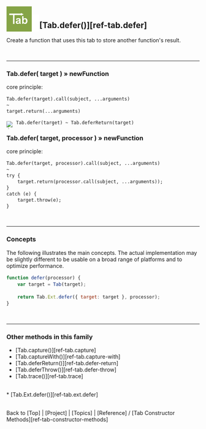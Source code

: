 <a name="top" ></a>

<img src="../img/tab-logo128.png" alt="Tab logo" align="left" style="float:left; margin-top:-22px;" height="66" /><img src="../img/1x1.png" align="left" style="float:left;" height="44" width="20" />
## [Tab.defer()][ref-tab.defer]

Create a function that uses this tab to store another function's result.

<br />

---
### Tab.defer( target ) » newFunction

core principle:

````
Tab.defer(target).call(subject, ...arguments) 
~ 
target.return(...arguments)
````
    
<img class="emoji" title=":bulb:" alt=":bulb:" src="https://github.global.ssl.fastly.net/images/icons/emoji/bulb.png" height="20" width="20" align="left" style="float:left; margin-top:5px;"><img src="../img/1x1.png" align="left" style="float:left;" height="10" width="5" />

````
Tab.defer(target) ~ Tab.deferReturn(target)
````

### Tab.defer( target, processor ) » newFunction

core principle:

````
Tab.defer(target, processor).call(subject, ...arguments)
~
try {
    target.return(processor.call(subject, ...arguments));
}
catch (e) {
    target.throw(e);
}
````

<br />

---
### Concepts

The following illustrates the main concepts.  The actual implementation may be slightly different to be usable on a broad range of platforms and to optimize performance.

````javascript
function defer(processor) {
    var target = Tab(target);

    return Tab.Ext.defer({ target: target }, processor);
}
````

<br />

---
### Other methods in this family

*   [Tab.capture()][ref-tab.capture]
*   [Tab.captureWith()][ref-tab.capture-with]
*   [Tab.deferReturn()][ref-tab.defer-return]
*   [Tab.deferThrow()][ref-tab.defer-throw]
*   [Tab.trace()][ref-tab.trace]
<br />
*   [Tab.Ext.defer()][ref-tab.ext.defer]



<br /> Back to [Top] | [Project] | [Topics] | [Reference] / [Tab Constructor Methods][ref-tab-constructor-methods] <br />
